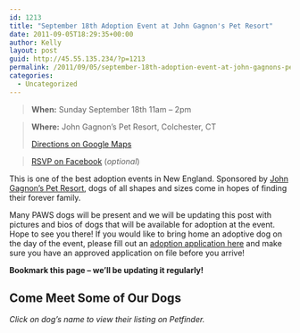 ```yaml
---
id: 1213
title: "September 18th Adoption Event at John Gagnon's Pet Resort"
date: 2011-09-05T18:29:35+00:00
author: Kelly
layout: post
guid: http://45.55.135.234/?p=1213
permalink: /2011/09/05/september-18th-adoption-event-at-john-gagnons-pet-resort/
categories:
  - Uncategorized
---
```

> **When:** Sunday September 18th 11am &#8211; 2pm

> **Where:** John Gagnon&#8217;s Pet Resort, Colchester, CT
>
> [Directions on Google Maps](http://maps.google.com/maps?f=q&source=s_q&hl=en&geocode=&q=227+Upton+Road+Colchester,+CT+06415&aq=&sll=37.0625,-95.677068&sspn=37.819897,79.013672&ie=UTF8&hq=&hnear=227+Upton+Rd,+Colchester,+New+London,+Connecticut+06415&z=16)

> [RSVP on Facebook](https://www.facebook.com/event.php?eid=173702636033669) (_optional_)

This is one of the best adoption events in New England. Sponsored by [John Gagnon&#8217;s Pet Resort](http://www.4dogman.com/), dogs of all shapes and sizes come in hopes of finding their forever family.

Many PAWS dogs will be present and we will be updating this post with pictures and bios of dogs that will be available for adoption at the event. Hope to see you there! If you would like to bring home an adoptive dog on the day of the event, please fill out an [adoption application here](https://pawsnewengland.com/adoption-form/) and make sure you have an approved application on file before you arrive!

**Bookmark this page &#8211; we&#8217;ll be updating it regularly!**

## Come Meet Some of Our Dogs

_Click on dog&#8217;s name to view their listing on Petfinder._